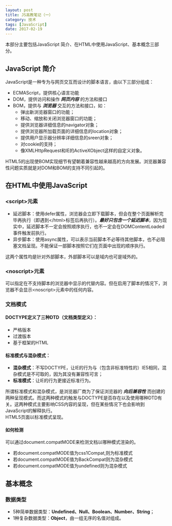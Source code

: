 ```yaml
---
layout: post
title: JS高教笔记（一）
category: 技术
tags: [JavaScript]
date: 2017-02-19
---
```


本部分主要包括JavaScript 简介、在HTML中使用JavaScript、基本概念三部分。
<!-- more -->
## JavaScript 简介
JavaScript是一种专为与网页交互而设计的脚本语言，由以下三部分组成：

- ECMAScript，提供核心语言功能
- DOM，提供访问和操作 ***网页内容*** 的方法和接口
- BOM，提供与 ***浏览器*** 交互的方法和接口，如：
  - 弹出新浏览器窗口的功能；
  - 移动、缩放和关闭浏览器窗口的功能；
  - 提供浏览器详细信息的navigator对象；
  - 提供浏览器所加载页面的详细信息的location对象；
  - 提供用户显示器分辨率详细信息的sreen对象；
  - 对cookie的支持；
  - 像XMLHttpRequest和IE的ActiveXObject这样的自定义对象。   
 
HTML5的出现使BOM实现细节有望朝着兼容性越来越高的方向发展。浏览器兼容性问题实质就是对DOM和BOM的支持不同引起的。

## 在HTML中使用JavaScript

### \<script\>元素  

- 延迟脚本：使用defer属性，浏览器会立即下载脚本，但会在整个页面解析完毕再执行（即遇到\</html\>标签后再执行）。***最好只包含一个延迟脚本***，因为现实中，延迟脚本不一定会按照顺序执行，也不一定会在DOMContentLoaded事件触发前执行。
- 异步脚本：使用async属性，可以表示当前脚本不必等待其他脚本，也不必阻塞文档呈现。不能保证一部脚本按照它们在页面中出现的顺序执行。  

这两个属性均是针对外部脚本，外部脚本可以是域内也可是域外的。

### \<noscript\>元素  

可以指定在不支持脚本的浏览器中显示的代替内容。但在启用了脚本的情况下，浏览器不会显示\<noscript\>元素中的任何内容。

### 文档模式  

#### DOCTYPE定义了三种DTD（文档类型定义）：  

- 严格版本
- 过渡版本
- 基于框架的HTML  

#### 标准模式与混杂模式：

- **混杂模式**：不写DOCTYPE，让IE的行为与（包含非标准特性的）IE5相同，混杂模式是不可取的，因为其没有兼容性可言；
- **标准模式**：让IE的行为更接近标准行为。

所谓标准模式和混杂模式，是浏览器厂商为了保证浏览器的 ***向后兼容性*** 而创建的两种呈现模式。而这两种模式的触发与DOCTYPE是否存在以及使用哪种DTD有关。这两种模式主要影响CSS内容的呈现，但在某些情况下也会影响到JavaScript的解释执行。  
HTML5页面以标准模式呈现。  

#### 如何检测  
可以通过document.compatMODE来检测文档以哪种模式渲染的。

- 若document.compatMODE值为css1Compat,则为标准模式
- 若document.compatMODE值为BackCompat则为混杂模式
- 若document.compatMODE值为undefined则为混杂模式


## 基本概念

### 数据类型

- 5种简单数据类型：**Undefined、Null、Boolean、Number、String**；
- 1种复杂数据类型：**Object**，由一组无序的名值对组成。


